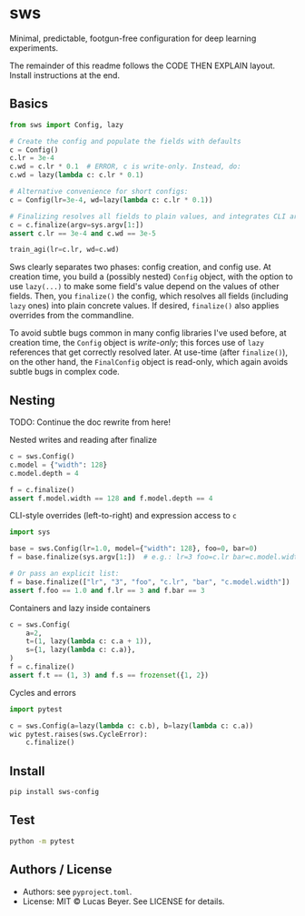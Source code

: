 # sws

Minimal, predictable, footgun-free configuration for deep learning experiments.

The remainder of this readme follows the CODE THEN EXPLAIN layout.
Install instructions at the end.

## Basics

```python
from sws import Config, lazy

# Create the config and populate the fields with defaults
c = Config()
c.lr = 3e-4
c.wd = c.lr * 0.1  # ERROR, c is write-only. Instead, do:
c.wd = lazy(lambda c: c.lr * 0.1)

# Alternative convenience for short configs:
c = Config(lr=3e-4, wd=lazy(lambda c: c.lr * 0.1))

# Finalizing resolves all fields to plain values, and integrates CLI args:
c = c.finalize(argv=sys.argv[1:])
assert c.lr == 3e-4 and c.wd == 3e-5

train_agi(lr=c.lr, wd=c.wd)
```

Sws clearly separates two phases: config creation, and config use.
At creation time, you build a (possibly nested) `Config` object, with the option to use `lazy(...)` to make some field's value depend on the values of other fields.
Then, you `finalize()` the config, which resolves all fields (including `lazy` ones) into plain concrete values.
If desired, `finalize()` also applies overrides from the commandline.

To avoid subtle bugs common in many config libraries I've used before, at creation time, the `Config` object is *write-only*; this forces use of `lazy` references that get correctly resolved later.
At use-time (after `finalize()`), on the other hand, the `FinalConfig` object is read-only, which again avoids subtle bugs in complex code.

## Nesting

TODO: Continue the doc rewrite from here!

Nested writes and reading after finalize
```python
c = sws.Config()
c.model = {"width": 128}
c.model.depth = 4

f = c.finalize()
assert f.model.width == 128 and f.model.depth == 4
```

CLI-style overrides (left-to-right) and expression access to `c`
```python
import sys

base = sws.Config(lr=1.0, model={"width": 128}, foo=0, bar=0)
f = base.finalize(sys.argv[1:])  # e.g.: lr=3 foo=c.lr bar=c.model.width

# Or pass an explicit list:
f = base.finalize(["lr", "3", "foo", "c.lr", "bar", "c.model.width"])  # foo=1.0, then lr=3, then bar=3
assert f.foo == 1.0 and f.lr == 3 and f.bar == 3
```

Containers and lazy inside containers
```python
c = sws.Config(
    a=2,
    t=(1, lazy(lambda c: c.a + 1)),
    s={1, lazy(lambda c: c.a)},
)
f = c.finalize()
assert f.t == (1, 3) and f.s == frozenset({1, 2})
```

Cycles and errors
```python
import pytest

c = sws.Config(a=lazy(lambda c: c.b), b=lazy(lambda c: c.a))
wic pytest.raises(sws.CycleError):
    c.finalize()
```

## Install
```bash
pip install sws-config
```

## Test
```bash
python -m pytest
```

## Authors / License
- Authors: see `pyproject.toml`.
- License: MIT © Lucas Beyer. See LICENSE for details.
